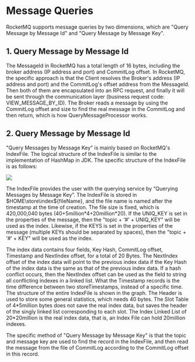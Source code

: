 # Message Queries

RocketMQ supports message queries by two dimensions, 
which are "Query Message by Message Id" and "Query Message by Message Key".

## 1. Query Message by Message Id
The MessageId in RocketMQ has a total length of 16 bytes, 
including the broker address (IP address and port) and CommitLog offset. 
In RocketMQ, the specific approach is that the Client resolves the Broker's address (IP address and port) 
and the CommitLog's offset address from the MessageId. 
Then both of them are encapsulated into an RPC request, 
and finally it will be sent through the communication layer (business request code: VIEW_MESSAGE_BY_ID). 
The Broker reads a message by using the CommitLog offset and size to find the real message in the CommitLog and then return, 
which is how QueryMessageProcessor works.

## 2. Query Message by Message Id
"Query Messages by Message Key" is mainly based on RocketMQ's IndexFile. 
The logical structure of the IndexFile is similar to the implementation of HashMap in JDK. 
The specific structure of the IndexFile is as follows:

![](images/rocketmq_design_message_query.png)

The IndexFile provides the user with the querying service by “Querying Messages by Message Key”. 
The IndexFile is stored in $HOME\store\index${fileName}, 
and the file name is named after the timestamp at the time of creation. 
The file size is fixed, which is 420,000,040 bytes (40+5million\*4+20million\*20). 
If the UNIQ_KEY is set in the properties of the message, then the "topic + ‘#’ + UNIQ_KEY" will be used as the index.
Likewise, if the KEYS is set in the properties of the message (multiple KEYs should be separated by spaces),
then the "topic + ‘#’ + KEY" will be used as the index.

The index data contains four fields, Key Hash, 
CommitLog offset, Timestamp and NextIndex offset, for a total of 20 Bytes. 
The NextIndex offset of the index data will point to the previous index data if the Key Hash of the index data is the same as that of the previous index data.
If a hash conflict occurs, then the NextIndex offset can be used as the field to string all conflicting indexes in a linked list.
What the Timestamp records is the time difference between two storeTimestamps, instead of a specific time. 
The structure of the entire IndexFile is shown in the graph. 
The Header is used to store some general statistics, which needs 40 bytes. 
The Slot Table of 4\*5million bytes does not save the real index data, 
but saves the header of the singly linked list corresponding to each slot. 
The Index Linked List of 20\*20million is the real index data,
that is, an Index File can hold 20million indexes.

The specific method of "Query Message by Message Key" is that the topic and message key are used to find the record in the IndexFile, 
and then read the message from the file of CommitLog according to the CommitLog offset in this record.